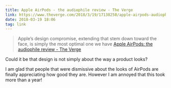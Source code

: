 ```yaml
---
title: Apple AirPods - the audiophile review - The Verge
link: https://www.theverge.com/2018/3/19/17138258/apple-airpods-audiophile-review-wireless-headphones
date: 2018-03-19 18:06
tag: link
---
```

> Apple’s design compromise, extending that stem down toward the face, is simply the most optimal one we have
[Apple AirPods: the audiophile review - The Verge](https://www.theverge.com/2018/3/19/17138258/apple-airpods-audiophile-review-wireless-headphones)

Could it be that design is not simply about the way a product looks?

I am glad that people that were dismissive about the looks of AirPods are finally appreciating how good they are. However I am annoyed that this took more than a year!
